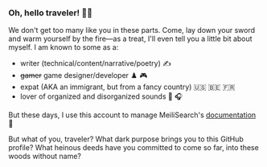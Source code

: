 ### Oh, hello traveler! 🧙‍♂️

We don't get too many like you in these parts. Come, lay down your sword and warm yourself by the fire—as a treat, I'll even tell you a little bit about myself. I am known to some as a:

- writer (technical/content/narrative/poetry) :writing_hand:
- ~~gamer~~ game designer/developer ♟️ :video_game:
- expat (AKA an immigrant, but from a fancy country) 🇺🇸 🇧🇪 🇫🇷
- lover of organized and disorganized sounds :drum: :headphones:

But these days, I use this account to manage MeiliSearch's [documentation](https://github.com/meilisearch/documentation) :book:

But what of you, traveler? What dark purpose brings you to this GitHub profile? What heinous deeds have you committed to come so far, into these woods without name?
